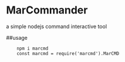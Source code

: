 # MarCommander
a simple nodejs command interactive tool

##usage
```
	npm i marcmd
	const marcmd = require('marcmd').MarCMD
```
